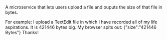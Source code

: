 A microservice that lets users upload a file and ouputs the size of that file in bytes. 

For example: 
    I upload a TextEdit file in which I have recorded all of my life aspirations. 
    It is 421446 bytes big. 
    My browser spits out: {"size":"421446 Bytes"}
    Thanks!